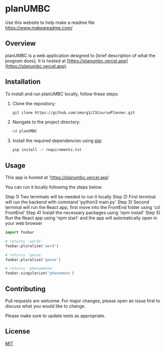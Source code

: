 # planUMBC

Use this website to help make a readme file https://www.makeareadme.com/

## Overview

planUMBC is a web application designed to [brief description of what the program does]. It is hosted at [https://planumbc.vercel.app](https://planumbc.vercel.app).


## Installation

To install and run planUMBC locally, follow these steps:

1. Clone the repository:

    ```bash
    git clone https://github.com/zmarg1/CSCoursePlanner.git
    ```

2. Navigate to the project directory:

    ```bash
    cd planUMBC
    ```

3. Install the required dependencies using [pip](https://pip.pypa.io/en/stable/):

    ```bash
    pip install -r requirements.txt
    ```

## Usage

This app is hosted at 'https://planumbc.vercel.app'

You can run it locally following the steps below.

Step 1) Two terminals will be needed to run it locally
Step 2) First terminal will run the backend with command 'python3 main.py'
Step 3) Second terminal will run the React app, first move into the FrontEnd folder using 'cd FrontEnd'
Step 4) Install the necessary packages using 'npm install'
Step 5) Run the React app using 'npm start' and the app will automatically open in your web browser

```python
import foobar

# returns 'words'
foobar.pluralize('word')

# returns 'geese'
foobar.pluralize('goose')

# returns 'phenomenon'
foobar.singularize('phenomena')
```

## Contributing

Pull requests are welcome. For major changes, please open an issue first
to discuss what you would like to change.

Please make sure to update tests as appropriate.

## License

[MIT](https://choosealicense.com/licenses/mit/)